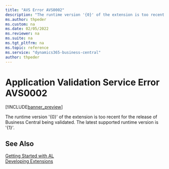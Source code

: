 ```yaml
---
title: "AVS Error AVS0002"
description: "The runtime version '{0}' of the extension is too recent for the release of Business Central being validated. The latest supported runtime version is '{1}'."
ms.author: thpeder
ms.custom: na
ms.date: 02/05/2022
ms.reviewer: na
ms.suite: na
ms.tgt_pltfrm: na
ms.topic: reference
ms.service: "dynamics365-business-central"
author: thpeder
---
```

# Application Validation Service Error AVS0002

[!INCLUDE[banner_preview](../includes/banner_preview.md)]

The runtime version '{0}' of the extension is too recent for the release of Business Central being validated. The latest supported runtime version is '{1}'.

## See Also  
[Getting Started with AL](../devenv-get-started.md)  
[Developing Extensions](../devenv-dev-overview.md)  